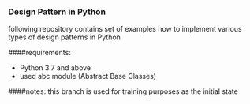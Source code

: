 ### Design Pattern in Python
following repository contains set of examples how to 
implement various types of design patterns in Python

####requirements:
 
 - Python 3.7 and above
 - used abc module (Abstract Base Classes)  

####notes:
this branch is used for training purposes as the initial state